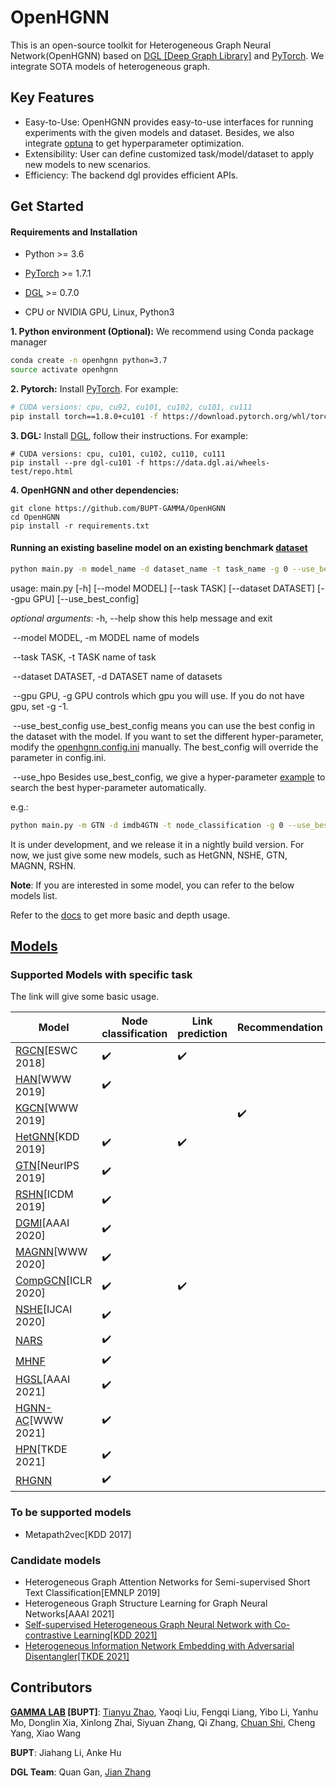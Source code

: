 # OpenHGNN
This is an open-source toolkit for Heterogeneous Graph Neural Network(OpenHGNN) based on [DGL [Deep Graph Library]](https://github.com/dmlc/dgl) and [PyTorch](https://pytorch.org/). We integrate SOTA models of heterogeneous graph.

## Key Features

- Easy-to-Use: OpenHGNN provides easy-to-use interfaces for running experiments with the given models and dataset. Besides, we also integrate [optuna](https://optuna.org/) to get hyperparameter optimization.
- Extensibility: User can define customized task/model/dataset to apply new models to new scenarios.
- Efficiency: The backend dgl provides efficient APIs.

## Get Started

#### Requirements and Installation

- Python  >= 3.6
- [PyTorch](https://pytorch.org/get-started/locally/)  >= 1.7.1
- [DGL](https://github.com/dmlc/dgl) >= 0.7.0

- CPU or NVIDIA GPU, Linux, Python3

**1. Python environment (Optional):** We recommend using Conda package manager

```bash
conda create -n openhgnn python=3.7
source activate openhgnn
```

**2. Pytorch:** Install [PyTorch](https://pytorch.org/). For example:

```bash
# CUDA versions: cpu, cu92, cu101, cu102, cu101, cu111
pip install torch==1.8.0+cu101 -f https://download.pytorch.org/whl/torch_stable.html
```

**3. DGL:** Install [DGL](https://pytorch-geometric.readthedocs.io/en/latest/notes/installation.html), follow their instructions. For example:

```
# CUDA versions: cpu, cu101, cu102, cu110, cu111
pip install --pre dgl-cu101 -f https://data.dgl.ai/wheels-test/repo.html
```

**4. OpenHGNN and other dependencies:**

```
git clone https://github.com/BUPT-GAMMA/OpenHGNN
cd OpenHGNN
pip install -r requirements.txt
```

#### Running an existing baseline model on an existing benchmark [dataset](./openhgnn/dataset/#Dataset)

```bash
python main.py -m model_name -d dataset_name -t task_name -g 0 --use_best_config
```

usage: main.py [-h] [--model MODEL] [--task TASK] [--dataset DATASET]
               [--gpu GPU] [--use_best_config]

*optional arguments*:
	-h, --help            show this help message and exit

​	--model MODEL,	-m MODEL	name of models

​	--task TASK,	-t TASK	name of task

​	--dataset DATASET,	-d DATASET	name of datasets

​	--gpu GPU, -g GPU	controls which gpu you will use. If you do not have gpu, set -g -1.

​	--use_best_config	use_best_config means you can use the best config in the dataset with the model. If you want to set the different hyper-parameter, modify the [openhgnn.config.ini](./openhgnn/config.ini) manually. The best_config will override the parameter in config.ini.

​	--use_hpo Besides use_best_config, we give a hyper-parameter [example](./openhgnn/auto) to search the best hyper-parameter automatically.

e.g.: 

```bash
python main.py -m GTN -d imdb4GTN -t node_classification -g 0 --use_best_config
```

It is under development, and we release it in a nightly build version. For now, we just give some new models, such as HetGNN, NSHE, GTN, MAGNN, RSHN.

**Note**: If you are interested in some model, you can refer to the below models list.

Refer to the [docs](https://openhgnn.readthedocs.io/en/latest/index.html) to get more basic and depth usage.

## [Models](./openhgnn/models/#Model)

### Supported Models with specific task

The link will give some basic usage.

| Model                                           | Node classification | Link prediction    | Recommendation     |
| ----------------------------------------------- | ------------------- | ------------------ | ------------------ |
| [RGCN](./openhgnn/output/RGCN)[ESWC 2018]       | :heavy_check_mark:  | :heavy_check_mark: |                    |
| [HAN](./openhgnn/output/HAN)[WWW 2019]          | :heavy_check_mark:  |                    |                    |
| [KGCN](./openhgnn/output/KGCN)[WWW 2019]        |                     |                    | :heavy_check_mark: |
| [HetGNN](./openhgnn/output/HetGNN)[KDD 2019]    | :heavy_check_mark:  | :heavy_check_mark: |                    |
| [GTN](./openhgnn/output/GTN)[NeurIPS 2019]      | :heavy_check_mark:  |                    |                    |
| [RSHN](./openhgnn/output/RSHN)[ICDM 2019]       | :heavy_check_mark:  |                    |                    |
| [DGMI](./openhgnn/output/DMGI)[AAAI 2020]       | :heavy_check_mark:  |                    |                    |
| [MAGNN](./openhgnn/output/MAGNN)[WWW 2020]      | :heavy_check_mark:  |                    |                    |
| [CompGCN](./openhgnn/output/CompGCN)[ICLR 2020] | :heavy_check_mark:  | :heavy_check_mark: |                    |
| [NSHE](./openhgnn/output/NSHE)[IJCAI 2020]      | :heavy_check_mark:  |                    |                    |
| [NARS](./openhgnn/output/NARS)                  | :heavy_check_mark:  |                    |                    |
| [MHNF](./openhgnn/output/MHNF)                  | :heavy_check_mark:  |                    |                    |
| [HGSL](./openhgnn/output/HGSL)[AAAI 2021]       | :heavy_check_mark:  |                    |                    |
| [HGNN-AC](./openhgnn/output/HGNN_AC)[WWW 2021]  | :heavy_check_mark:  |                    |                    |
| [HPN](./openhgnn/output/HPN)[TKDE 2021]         | :heavy_check_mark:  |                    |                    |
| [RHGNN](./openhgnn/output/RHGNN)                | :heavy_check_mark:  |                    |                    |

### To be supported models

- Metapath2vec[KDD 2017]

### Candidate models

- Heterogeneous Graph Attention Networks for Semi-supervised Short Text Classification[EMNLP 2019]
- Heterogeneous Graph Structure Learning for Graph Neural Networks[AAAI 2021]
- [Self-supervised Heterogeneous Graph Neural Network with Co-contrastive Learning[KDD 2021]](https://arxiv.org/abs/2105.09111)
- [Heterogeneous Information Network Embedding with Adversarial Disentangler[TKDE 2021]](https://ieeexplore.ieee.org/document/9483653)

## Contributors

**[GAMMA LAB](https://github.com/BUPT-GAMMA) [BUPT]**: [Tianyu Zhao](https://github.com/Theheavens), Yaoqi Liu, Fengqi Liang, Yibo Li, Yanhu Mo, Donglin Xia, Xinlong Zhai, Siyuan Zhang, Qi Zhang, [Chuan Shi](http://shichuan.org/), Cheng Yang, Xiao Wang

**BUPT**: Jiahang Li, Anke Hu

**DGL Team**: Quan Gan, [Jian Zhang](https://github.com/zhjwy9343)

